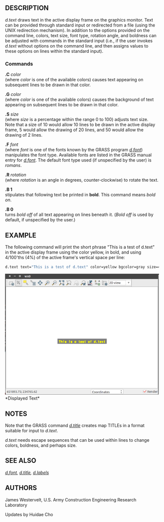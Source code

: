 ## DESCRIPTION

*d.text* draws text in the active display frame on the graphics monitor.
Text can be provided through standard input or redirected from a file
(using the UNIX redirection mechanism). In addition to the options
provided on the command line, colors, text size, font type, rotation
angle, and boldness can be adjusted with commands in the standard input
(i.e., if the user invokes *d.text* without options on the command line,
and then assigns values to these options on lines within the standard
input).

### Commands

**.C** *color*  
(where *color* is one of the available colors) causes text appearing on
subsequent lines to be drawn in that color.

**.G** *color*  
(where *color* is one of the available colors) causes the background of
text appearing on subsequent lines to be drawn in that color.

**.S** *size*  
(where *size* is a percentage within the range 0 to 100) adjusts text
size. Note that a size of 10 would allow 10 lines to be drawn in the
active display frame, 5 would allow the drawing of 20 lines, and 50
would allow the drawing of 2 lines.

**.F** *font*  
(where *font* is one of the fonts known by the GRASS program
*[d.font](d.font.md)*) manipulates the font type. Available fonts are
listed in the GRASS manual entry for *[d.font](d.font.md)*. The default
font type used (if unspecified by the user) is *romans*.

**.R** *rotation*  
(where *rotation* is an angle in degrees, counter-clockwise) to rotate
the text.

**.B 1**  
stipulates that following text be printed in **bold**. This command
means *bold on*.

**.B 0**  
turns *bold off* of all text appearing on lines beneath it. (*Bold off*
is used by default, if unspecified by the user.)

## EXAMPLE

The following command will print the short phrase "This is a test of
d.text" in the active display frame using the color yellow, in bold, and
using 4/100'ths (4%) of the active frame's vertical space per line:

```sh
d.text text="This is a test of d.text" color=yellow bgcolor=gray size=4
```

<img src="d_text.png" data-border="1" width="600" />  
*Displayed Text*

## NOTES

Note that the GRASS command *[d.title](d.title.md)* creates map TITLEs
in a format suitable for input to *d.text*.

*d.text* needs escape sequences that can be used within lines to change
colors, boldness, and perhaps size.

## SEE ALSO

*[d.font](d.font.md), [d.title](d.title.md), [d.labels](d.labels.md)*

## AUTHORS

James Westervelt, U.S. Army Construction Engineering Research Laboratory

Updates by Huidae Cho
